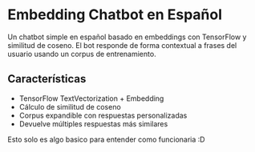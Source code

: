 # Embedding Chatbot en Español

Un chatbot simple en español basado en embeddings con TensorFlow y similitud de coseno. El bot responde de forma contextual a frases del usuario usando un corpus de entrenamiento.

## Características
- TensorFlow TextVectorization + Embedding
- Cálculo de similitud de coseno
- Corpus expandible con respuestas personalizadas
- Devuelve múltiples respuestas más similares

Esto solo es algo basico para entender como funcionaria :D
